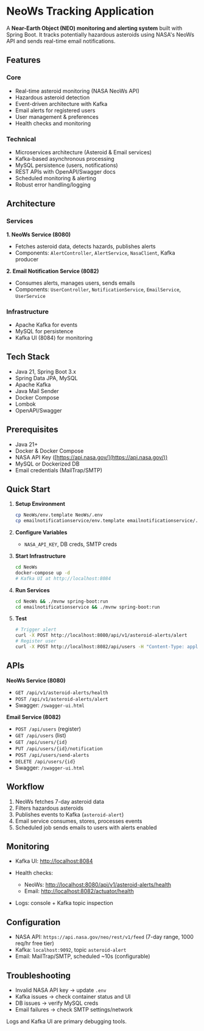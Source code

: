# NeoWs Tracking Application

A **Near-Earth Object (NEO) monitoring and alerting system** built with Spring Boot. It tracks potentially hazardous asteroids using NASA's NeoWs API and sends real-time email notifications.

## Features

### Core

- Real-time asteroid monitoring (NASA NeoWs API)
- Hazardous asteroid detection
- Event-driven architecture with Kafka
- Email alerts for registered users
- User management & preferences
- Health checks and monitoring

### Technical

- Microservices architecture (Asteroid & Email services)
- Kafka-based asynchronous processing
- MySQL persistence (users, notifications)
- REST APIs with OpenAPI/Swagger docs
- Scheduled monitoring & alerting
- Robust error handling/logging

## Architecture

### Services

**1. NeoWs Service (8080)**

- Fetches asteroid data, detects hazards, publishes alerts
- Components: `AlertController`, `AlertService`, `NasaClient`, Kafka producer

**2. Email Notification Service (8082)**

- Consumes alerts, manages users, sends emails
- Components: `UserController`, `NotificationService`, `EmailService`, `UserService`

### Infrastructure

- Apache Kafka for events
- MySQL for persistence
- Kafka UI (8084) for monitoring

## Tech Stack

- Java 21, Spring Boot 3.x
- Spring Data JPA, MySQL
- Apache Kafka
- Java Mail Sender
- Docker Compose
- Lombok
- OpenAPI/Swagger

## Prerequisites

- Java 21+
- Docker & Docker Compose
- NASA API Key ([https://api.nasa.gov/](https://api.nasa.gov/))
- MySQL or Dockerized DB
- Email credentials (MailTrap/SMTP)

## Quick Start

1. **Setup Environment**

   ```bash
   cp NeoWs/env.template NeoWs/.env
   cp emailnotificationservice/env.template emailnotificationservice/.env
   ```

2. **Configure Variables**

   - `NASA_API_KEY`, DB creds, SMTP creds

3. **Start Infrastructure**

   ```bash
   cd NeoWs
   docker-compose up -d
   # Kafka UI at http://localhost:8084
   ```

4. **Run Services**

   ```bash
   cd NeoWs && ./mvnw spring-boot:run
   cd emailnotificationservice && ./mvnw spring-boot:run
   ```

5. **Test**

   ```bash
   # Trigger alert
   curl -X POST http://localhost:8080/api/v1/asteroid-alerts/alert
   # Register user
   curl -X POST http://localhost:8082/api/users -H "Content-Type: application/json" -d '{"fullName":"John Doe","email":"john@example.com"}'
   ```

## APIs

**NeoWs Service (8080)**

- `GET /api/v1/asteroid-alerts/health`
- `POST /api/v1/asteroid-alerts/alert`
- Swagger: `/swagger-ui.html`

**Email Service (8082)**

- `POST /api/users` (register)
- `GET /api/users` (list)
- `GET /api/users/{id}`
- `PUT /api/users/{id}/notification`
- `POST /api/users/send-alerts`
- `DELETE /api/users/{id}`
- Swagger: `/swagger-ui.html`

## Workflow

1. NeoWs fetches 7-day asteroid data
2. Filters hazardous asteroids
3. Publishes events to Kafka (`asteroid-alert`)
4. Email service consumes, stores, processes events
5. Scheduled job sends emails to users with alerts enabled

## Monitoring

- Kafka UI: [http://localhost:8084](http://localhost:8084)
- Health checks:

  - NeoWs: [http://localhost:8080/api/v1/asteroid-alerts/health](http://localhost:8080/api/v1/asteroid-alerts/health)
  - Email: [http://localhost:8082/actuator/health](http://localhost:8082/actuator/health)

- Logs: console + Kafka topic inspection

## Configuration

- NASA API: `https://api.nasa.gov/neo/rest/v1/feed` (7-day range, 1000 req/hr free tier)
- Kafka: `localhost:9092`, topic `asteroid-alert`
- Email: MailTrap/SMTP, scheduled \~10s (configurable)

## Troubleshooting

- Invalid NASA API key → update `.env`
- Kafka issues → check container status and UI
- DB issues → verify MySQL creds
- Email failures → check SMTP settings/network

Logs and Kafka UI are primary debugging tools.
